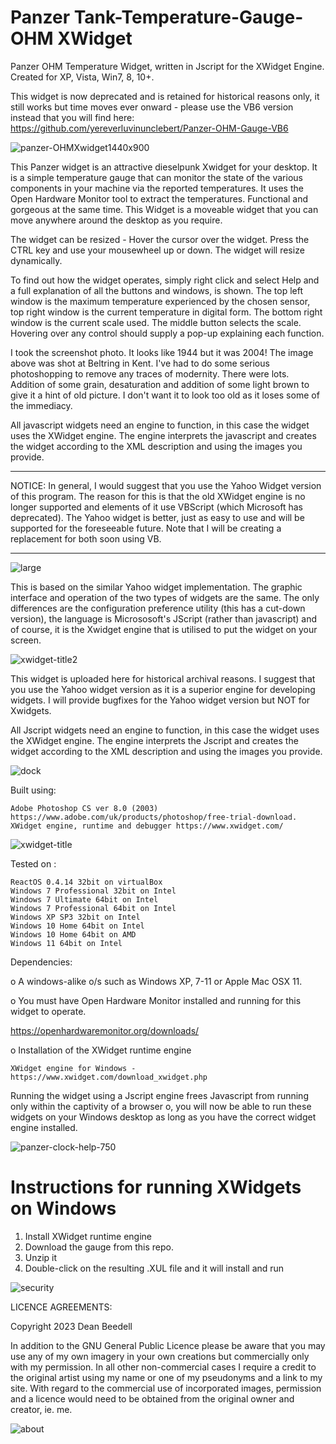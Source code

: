 # Panzer Tank-Temperature-Gauge-OHM XWidget

Panzer OHM Temperature Widget, written in Jscript for the XWidget Engine. Created for XP, Vista, Win7, 8, 10+.

This widget is now deprecated and is retained for historical reasons only, it still works but time moves ever onward - please use the VB6 version instead that you will find here: https://github.com/yereverluvinunclebert/Panzer-OHM-Gauge-VB6

![panzer-OHMXwidget1440x900](https://github.com/yereverluvinunclebert/Panzer-Tank-Temperature-Gauge-OHM-XWidget/assets/2788342/a57f0a10-ef83-48d6-b03c-6ecde9b86eed)

This Panzer widget is an attractive dieselpunk Xwidget for your desktop. 
It is a simple temperature gauge that can monitor the state of the various 
components in your machine via the reported temperatures. It uses the Open 
Hardware Monitor tool to extract the temperatures. Functional and gorgeous at 
the same time. This Widget is a moveable widget that you can move anywhere 
around the desktop as you require.

The widget can be resized - Hover the cursor over the widget. Press the CTRL key 
and use your mousewheel up or down. The widget will resize dynamically.

To find out how the widget operates, simply right click and select Help and a 
full explanation of all the buttons and windows, is shown. The top left window is 
the maximum temperature experienced by the chosen sensor, top right window is 
the current temperature in digital form. The bottom right window is the current 
scale used. The middle button selects the scale. Hovering over any control 
should supply a pop-up explaining each function.

I took the screenshot photo. It looks like 1944 but it was 2004! The image above 
was shot at Beltring in Kent. I've had to do some serious photoshopping to 
remove any traces of modernity. There were lots. Addition of some grain, 
desaturation and addition of some light brown to give it a hint of old picture. 
I don't want it to look too old as it loses some of the immediacy.

All javascript widgets need an engine to function, in this case the widget uses the XWidget engine. The engine interprets the javascript and creates the widget according to the XML description and using the images you provide.

**************************************************************************************
NOTICE: In general, I would suggest that you use the Yahoo Widget version of this program. The reason for this is that the old XWidget engine is no longer supported and elements of it use VBScript (which Microsoft has deprecated). The Yahoo widget is better, just as easy to use and will be supported for the foreseeable future. Note that I will be creating a replacement for both soon using VB.
**************************************************************************************

![large](https://github.com/yereverluvinunclebert/Panzer-Tank-Temperature-Gauge-OHM-XWidget/assets/2788342/0880400d-bcd5-4d25-a41d-dedde51aa0ff)

This is based on the similar Yahoo widget implementation. The graphic interface and operation of the two types of widgets are the same. The only differences are the configuration preference utility (this has a cut-down 
version), the language is Micrososoft's JScript (rather than javascript) and of course, it is the Xwidget engine that is utilised to put the widget on your screen.

![xwidget-title2](https://github.com/yereverluvinunclebert/Panzer-Tank-CPU-Gauge-Xwidget/assets/2788342/a9d58973-347f-4f93-ba1f-4b538f743515)

This widget is uploaded here for historical archival reasons. I suggest that you 
use the Yahoo widget version as it is a superior engine for developing widgets. 
I will provide bugfixes for the Yahoo widget version but NOT for Xwidgets.

All Jscript widgets need an engine to function, in this case the widget uses 
the XWidget engine. The engine interprets the Jscript and creates the widget 
according to the XML description and using the images you provide. 

![dock](https://github.com/yereverluvinunclebert/Panzer-Tank-Temperature-Gauge-OHM-XWidget/assets/2788342/39cb2e2a-30a2-4927-98e2-d9dbdf460fc9)

Built using: 

	Adobe Photoshop CS ver 8.0 (2003)  https://www.adobe.com/uk/products/photoshop/free-trial-download.   
	XWidget engine, runtime and debugger https://www.xwidget.com/   

 ![xwidget-title](https://github.com/yereverluvinunclebert/Panzer-Tank-CPU-Gauge-Xwidget/assets/2788342/07e8d5dc-cd50-47c6-9f1d-078bcc72389c)

Tested on :

	ReactOS 0.4.14 32bit on virtualBox    
	Windows 7 Professional 32bit on Intel    
	Windows 7 Ultimate 64bit on Intel    
	Windows 7 Professional 64bit on Intel    
	Windows XP SP3 32bit on Intel    
	Windows 10 Home 64bit on Intel    
	Windows 10 Home 64bit on AMD    
	Windows 11 64bit on Intel  
	
Dependencies:

o A windows-alike o/s such as Windows XP, 7-11 or Apple Mac OSX 11.   

o You must have Open Hardware Monitor installed and running for this widget to 
operate. 
   
  https://openhardwaremonitor.org/downloads/   	

o Installation of the XWidget runtime engine  

	XWidget engine for Windows - https://www.xwidget.com/download_xwidget.php

Running the widget using a Jscript engine frees Javascript from running only 
within the captivity of a browser o, you will now be able to run these widgets on 
your Windows desktop as long as you have the correct widget engine installed.

![panzer-clock-help-750](https://github.com/yereverluvinunclebert/Panzer-Tank-Temperature-Gauge-OHM-XWidget/assets/2788342/04345ae0-7e73-4f8e-8cb2-7bfe28056f63)

Instructions for running XWidgets on Windows
=================================================

1. Install XWidget runtime engine
2. Download the gauge from this repo.
3. Unzip it
4. Double-click on the resulting .XUL file and it will install and run

![security](https://github.com/yereverluvinunclebert/Panzer-Tank-Temperature-Gauge-OHM-XWidget/assets/2788342/c85f5900-a811-4f76-9952-61fb3621c6bf)

LICENCE AGREEMENTS:

Copyright 2023 Dean Beedell

In addition to the GNU General Public Licence please be aware that you may use
any of my own imagery in your own creations but commercially only with my
permission. In all other non-commercial cases I require a credit to the
original artist using my name or one of my pseudonyms and a link to my site.
With regard to the commercial use of incorporated images, permission and a
licence would need to be obtained from the original owner and creator, ie. me.

![about](https://github.com/yereverluvinunclebert/Panzer-Tank-Temperature-Gauge-OHM-XWidget/assets/2788342/0fab7f72-0938-4362-bbec-6e1cc8a07159)

